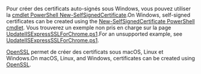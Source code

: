 <span data-ttu-id="61a4d-101">Pour créer des certificats auto-signés sous Windows, vous pouvez utiliser la [cmdlet PowerShell New-SelfSignedCertificate](/powershell/module/pkiclient/new-selfsignedcertificate?view=win10-ps).</span><span class="sxs-lookup"><span data-stu-id="61a4d-101">On Windows, self-signed certificates can be created using the [New-SelfSignedCertificate PowerShell cmdlet](/powershell/module/pkiclient/new-selfsignedcertificate?view=win10-ps).</span></span> <span data-ttu-id="61a4d-102">Vous trouverez un exemple non pris en charge sur la page [UpdateIISExpressSSLForChrome.ps1](https://github.com/aspnet/Docs/tree/master/aspnetcore/includes/make-x509-cert/UpdateIISExpressSSLForChrome.ps1).</span><span class="sxs-lookup"><span data-stu-id="61a4d-102">For an unsupported example, see [UpdateIISExpressSSLForChrome.ps1](https://github.com/aspnet/Docs/tree/master/aspnetcore/includes/make-x509-cert/UpdateIISExpressSSLForChrome.ps1).</span></span>

<span data-ttu-id="61a4d-103">[OpenSSL](https://www.openssl.org/) permet de créer des certificats sous macOS, Linux et Windows.</span><span class="sxs-lookup"><span data-stu-id="61a4d-103">On macOS, Linux, and Windows, certificates can be created using [OpenSSL](https://www.openssl.org/).</span></span>
